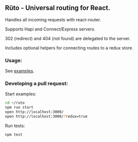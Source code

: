 ## Rūto - Universal routing for React.

Handles all incoming requests with react-router.

Supports Hapi and Connect/Express servers.

302 (redirect) and 404 (not found) are delegated to the server.

Includes optional helpers for connecting routes to a redux store.

### Usage:

See [examples](examples).

### Developing a pull request:

Start examples:

```bash
cd ~/ruto
npm run start
open http://localhost:3000/
open http://localhost:3000/?redux=true
```

Run tests:

```bash
npm test
```
